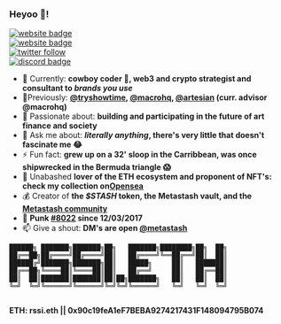 ### Heyoo 👋!

<!--[![discord badge](https://img.shields.io/badge/Metastash-5866f2?style=flat&logo=discord&logoColor=white)](https://discord.gg/NpUGsCS6q6)
[![twitter badge](https://img.shields.io/badge/@metastash-blue?style=flat&logo=twitter)](https://twitter.com/metastash)
[![website badge](https://img.shields.io/github/last-commit/CorradoRossi/metastash)](https://rssi.dev)
[![dribbble badge](https://img.shields.io/badge/@corradorossi-pink?style=flat&logo=dribbble)](https://dribbble.com/corradorossi)-->
[![website badge](https://img.shields.io/badge/rssi.dev-5c5e9c?style=flat&logo=openlayers)](https://rssi.dev)
<br/>
[![website badge](https://img.shields.io/badge/metastash.xyz-cd284c?style=flat&logo=crystal)](https://metastash.xyz)
<br/>
[![twitter follow](https://img.shields.io/twitter/follow/metastash?label=Metastash)](https://twitter.com/metastash)
<br/>
[![discord badge](https://img.shields.io/discord/829372121557762098?color=5866f2&labelColor=ffffff&logo=discord&label=Metastash&style=social)](https://discord.gg/NpUGsCS6q6)

- 🔭 Currently: **cowboy coder 🤠, web3 and crypto strategist and consultant to *brands you use***
- 🌱Previously: **[@tryshowtime](https://tryshowtime.com), [@macrohq](https://macro.io), [@artesian](https://artesianbuilds.com) (curr. advisor @macrohq)**
- 🤔 Passionate about: **building and participating in the future of art finance and society**
- 💬 Ask me about: ***literally anything*, there's very little that doesn't fascinate me 😂**
- ⚡ Fun fact: **grew up on a 32' sloop in the Carribbean, was once shipwrecked in the Bermuda triangle 😱**
- 🎨 Unabashed **lover of the ETH ecosystem and proponent of NFT's: check my collection on[Opensea](https://opensea.io/rssi)**
- 💰 Creator of **the *$STASH* token, the Metastash vault, and the [Metastash community](https://discord.gg/NpUGsCS6q6)**
- 🤘 **Punk [#8022](https://www.larvalabs.com/cryptopunks/accountInfo?account=0x90c19fea1ef7beba9274217431f148094795b074) since 12/03/2017**
- 📫 Give a shout: **DM's are open [@metastash](https://twitter.com/metastash)**

```
██████╗ ███████╗███████╗██╗   ███████╗████████╗██╗  ██╗
██╔══██╗██╔════╝██╔════╝██║   ██╔════╝╚══██╔══╝██║  ██║
██████╔╝███████╗███████╗██║   █████╗     ██║   ███████║
██╔══██╗╚════██║╚════██║██║   ██╔══╝     ██║   ██╔══██║
██║  ██║███████║███████║██║██╗███████╗   ██║   ██║  ██║
╚═╝  ╚═╝╚══════╝╚══════╝╚═╝╚═╝╚══════╝   ╚═╝   ╚═╝  ╚═╝
                                                         
```
**ETH: rssi.eth || 0x90c19feA1eF7BEBA9274217431F148094795B074**
